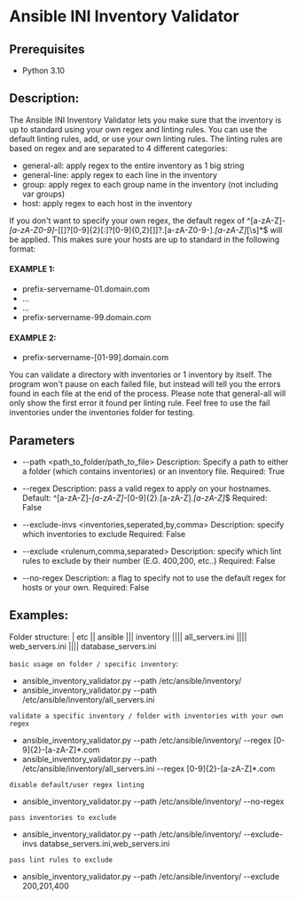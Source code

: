   # Ansible INI Inventory Validator
  ## Prerequisites
  - Python 3.10
  ## Description:
  The Ansible INI Inventory Validator lets you make sure that the inventory is up to standard using your own regex and linting rules.
  You can use the default linting rules, add, or use your own linting rules. The linting rules are based on regex and are separated to 4 different categories:
  - general-all: apply regex to the entire inventory as 1 big string
  - general-line: apply regex to each line in the inventory
  - group: apply regex to each group name in the inventory (not including var groups)
  - host: apply regex to each host in the inventory
  
  If you don't want to specify your own regex, the default regex of ^[a-zA-Z]*-[a-zA-Z0-9]*-[\[]?[0-9]{2}[:]?[0-9]{0,2}[\]]?\.[a-zA-Z0-9-]*\.[a-zA-Z]*[\s]*$ will be applied.
  This makes sure your hosts are up to standard in the following format:
  #### EXAMPLE 1:
  - prefix-servername-01.domain.com
  - ...
  - ...
  - prefix-servername-99.domain.com
  
  #### EXAMPLE 2:
  - prefix-servername-[01-99].domain.com
  
  
  You can validate a directory with inventories or 1 inventory by itself.
  The program won't pause on each failed file, but instead will tell you the errors found in each file at the end of the process.
  Please note that general-all will only show the first error it found per linting rule.
  Feel free to use the fail inventories under the inventories folder for testing.
  ## Parameters
  * --path <path_to_folder/path_to_file>
  Description: Specify a path to either a folder (which contains inventories) or an inventory file.
  Required: True

  * --regex <Regex to apply>
  Description: pass a valid regex to apply on your hostnames.
  Default: ^[a-zA-Z]*-[a-zA-Z]*-[0-9]{2}\.[a-zA-Z]*\.[a-zA-Z]*$
  Required: False
  
  * --exclude-invs <inventories,seperated,by,comma>
  Description: specify which inventories to exclude
  Required: False
  
  * --exclude <rulenum,comma,separated>
  Description: specify which lint rules to exclude by their number (E.G. 400,200, etc..)
  Required: False
  
  * --no-regex
  Description: a flag to specify not to use the default regex for hosts or your own.
  Required: False
  

  ## Examples:
  
  Folder structure:
  | etc
  || ansible
  ||| inventory
  |||| all_servers.ini
  |||| web_servers.ini
  |||| database_servers.ini
  
  `basic usage on folder / specific inventory`:
  - ansible_inventory_validator.py --path /etc/ansible/inventory/
  - ansible_inventory_validator.py --path /etc/ansible/inventory/all_servers.ini
  
  `validate a specific inventory / folder with inventories with your own regex`
  - ansible_inventory_validator.py --path /etc/ansible/inventory/ --regex [0-9]{2}-[a-zA-Z]*\.com
  - ansible_inventory_validator.py --path /etc/ansible/inventory/all_servers.ini --regex [0-9]{2}-[a-zA-Z]*\.com
  
  `disable default/user regex linting`
  - ansible_inventory_validator.py --path /etc/ansible/inventory/ --no-regex
  
  `pass inventories to exclude`
  - ansible_inventory_validator.py --path /etc/ansible/inventory/ --exclude-invs databse_servers.ini,web_servers.ini
  
  `pass lint rules to exclude`
  - ansible_inventory_validator.py --path /etc/ansible/inventory/ --exclude 200,201,400
  
  
  
